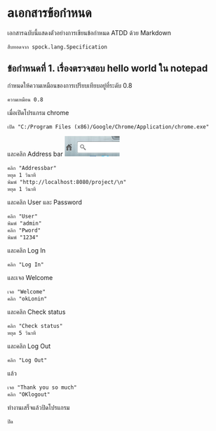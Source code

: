 aเอกสารข้อกำหนด
============

เอกสารฉบับนี้แสดงตัวอย่างการเขียนข้อกำหนด ATDD ด้วย Markdown

    สืบทอดจาก spock.lang.Specification

ข้อกำหนดที่ 1. เรื่องตรวจสอบ hello world ใน notepad
---------------------------------------------

กำหนดให้ความเหมือนของการเปรียบเทียบอยู่ที่ระดับ 0.8

    ความเหมือน 0.8

เมื่อเปิดโปรแกรม chrome

    เปิด "C:/Program Files (x86)/Google/Chrome/Application/chrome.exe"

และคลิก Address bar ![](Addressbar.png)

    คลิก "Addressbar"
    หยุด 1 วินาที
    พิมพ์ "http://localhost:8080/project/\n"
    หยุด 1 วินาที
    
และคลิก User และ Password

    คลิก "User"
    พิมพ์ "admin"
    คลิก "Pword"
    พิมพ์ "1234"
    
และคลิก Log In 

    คลิก "Log In"
    
และเจอ Welcome

    เจอ "Welcome"
    คลิก "okLonin"

และคลิก Check status

    คลิก "Check status"
    หยุด 5 วินาที
    
และคลิก Log Out

    คลิก "Log Out"
    
แล้ว

    เจอ "Thank you so much"
    คลิก "OKlogout"

ทำงานเสร็จแล้วปิดโปรแกรม

    ปิด